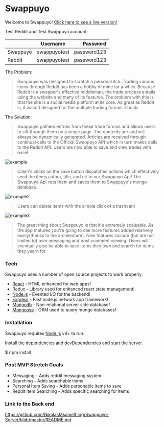 # Swappuyo

Welcome to Swappuyo!
[Click here to see a live version!](https://swappuyo-client.herokuapp.com/)

Test Reddit and Test Swappuyo account:

|          |   Username   |    Password |
| -------- | :----------: | ----------: |
| Swappuyo | swappuyotest | password123 |
| Reddit   | swappuyotest | password123 |

The Problem:

> Swappuyo was designed to scratch a personal itch. Trading various items through Reddit has been a hobby of mine for a while. Because Reddit is a swapper's effective middleman, the trade process entails using the website and many of its features. The problem with this is that the site is a social media platform at its core. As great as Reddit is, it wasn't designed for the multiple trading forums it hosts.

The Solution:

> Swappuyo gathers entries from these trade forums and allows users to sift through them on a single page. The contents are and will always be dynamically generated. Articles are received through continual calls to the Official Swappuyo API which in turn makes calls to the Reddit API. Users are now able to save and view trades with ease!

![example](https://i.imgur.com/IRsGVjM.png)

> Client's clicks on the save button dispatches actions which effectively send the items author, title, and url to our Swappuyo Api! The Swappuyo Api vets them and saves them to Swappuyo's mongo database.

![example2](https://i.imgur.com/yYcLco3.png)

> Users can delete items with the simple click of a trashcan!

![example3](https://i.imgur.com/HJvOK5k.png)

> The great thing about Swappuyo is that it's extremely scaleable. As the app matures you're going to see more features added relatively easily(thanks to the architecture). New features include (but are not limited to) user messaging and post comment viewing. Users will eventually also be able to save items they own and search for items they yearn for.

### Tech

Swappuyo uses a number of open source projects to work properly:

- [React](https://reactjs.org/) - HTML enhanced for web apps!
- [Redux](https://redux.js.org/) - Library used for enhanced react state management!
- [Node.js](https://nodejs.org/en/) - Evented I/O for the backend!
- [Express](https://expressjs.com/) - Fast node.js network app framework!
- [Mongodb](https://www.mongodb.com/) - Non-relational server side database!
- [Mongoose](https://mongoosejs.com/) - ORM used to query mongo databases!

### Installation

Swappuyo requires [Node.js](https://nodejs.org/) v4+ to run.

Install the dependencies and devDependencies and start the server.

$ npm install

### Post MVP Stretch Goals

- Messaging - Adds reddit messaging system
- Searching - Adds searchable items
- Personal Item Saving - Adds personable items to save
- Reddit Item Searching - Adds specific searching for items

### Link to the Back end

https://github.com/NikolasMsomething/Swappuyo-Server/blob/master/README.md
